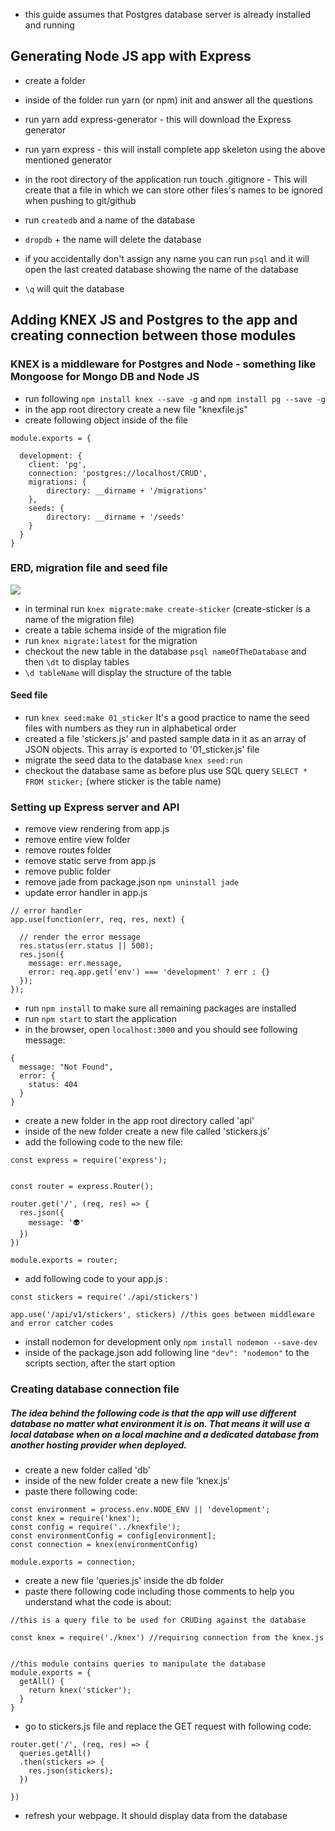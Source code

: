 * this guide assumes that Postgres database server is already installed and running

## Generating Node JS app with Express

- create a folder
- inside of the folder run yarn (or npm) init and answer all the questions
- run yarn add express-generator - this will download the Express generator
- run yarn express - this will install complete app skeleton using the above mentioned generator
- in the root directory of the application run touch .gitignore - This will create that a file in which we can store other files's names to be ignored when pushing to git/github

- run `createdb` and a name of the database
- `dropdb` + the name will delete the database
- if you accidentally don't assign any name you can run `psql` and it will open the last created database showing the name of the database
- `\q`  will quit the database


## Adding KNEX JS and Postgres to the app and creating connection between those modules

### KNEX is a middleware for Postgres and Node - something like Mongoose for Mongo DB and Node JS

- run following `npm install knex --save -g` and `npm install pg --save -g`
- in the app root directory create a new file "knexfile.js"
- create following object inside of the file  
```
module.exports = {

  development: {
    client: 'pg',
    connection: 'postgres://localhost/CRUD',
    migrations: {
        directory: __dirname + '/migrations'
    },
    seeds: {
        directory: __dirname + '/seeds'
    }
  }
}
```

### ERD, migration file and seed file

![](https://j3qtcg.dm2302.livefilestore.com/y4mB-uM06o9N8uV3TFVkxIUQg11vVHoeHhjGCtTWwJu82w2Gc5YP474W0cJVNMv3AJ5oZyRozMsBc-ZIDNWL5dLp2cEQ0C6JjmxEtqOhkoOV-Pxafw0wcJInR07QVEOYsltsLiuMJLd-bvL5F2arhGLCFrao-2S5dtqyIzsxHQgl6JBhCRojX0bvXu9Ot94tM9w7empYU2yiczHe2krMYqnRQ?width=328&height=323&cropmode=none)

- in terminal run `knex migrate:make create-sticker` (create-sticker is a name of the migration file)
- create a table schema inside of the migration file
- run `knex migrate:latest` for the migration
- checkout the new table in the database `psql nameOfTheDatabase` and then `\dt` to display tables
- `\d tableName` will display the structure of the table


#### Seed file

- run `knex seed:make 01_sticker` It's a good practice to name the seed files with numbers as they run in alphabetical order
- created a file 'stickers.js' and pasted sample data in it as an array of JSON objects. This array is exported to '01_sticker.js' file
- migrate the seed data to the database `knex seed:run`
- checkout the database same as before plus use SQL query `SELECT * FROM sticker;` (where sticker is the table name)


### Setting up Express server and API

- remove view rendering from app.js
- remove entire view folder
- remove routes folder
- remove static serve from app.js
- remove public folder
- remove jade from package.json `npm uninstall jade`
- update error handler in app.js

```
// error handler
app.use(function(err, req, res, next) {

  // render the error message
  res.status(err.status || 500);
  res.json({
    message: err.message,
    error: req.app.get('env') === 'development' ? err : {}
  });
});
```
- run `npm install` to make sure all remaining packages are installed
- run `npm start` to start the application
- in the browser, open `localhost:3000` and you should see following message:
```
{
  message: "Not Found",
  error: {
    status: 404
  }
}
```

- create a new folder in the app root directory called 'api'
- inside of the new folder create a new file called 'stickers.js'
- add the following code to the new file:
```
const express = require('express');


const router = express.Router();

router.get('/', (req, res) => {
  res.json({
    message: '👽'
  })
})

module.exports = router;
```

- add following code to your app.js :
```
const stickers = require('./api/stickers')

app.use('/api/v1/stickers', stickers) //this goes between middleware and error catcher codes
```

- install nodemon for development only `npm install nodemon --save-dev`
- inside of the package.json add following line `"dev": "nodemon"` to the scripts section, after the start option

### Creating database connection file
##### The idea behind the following code is that the app will use different database no matter what environment it is on. That means it will use a local database when on a local machine and a dedicated database from another hosting provider when deployed.

- create a new folder called 'db'
- inside of the new folder create a new file 'knex.js'
- paste there following code:
```
const environment = process.env.NODE_ENV || 'development';
const knex = require('knex');
const config = require('../knexfile');
const environmentConfig = config[environment];
const connection = knex(environmentConfig)

module.exports = connection;

```

- create a new file 'queries.js' inside the db folder
- paste there following code including those comments to help you understand what the code is about:
```
//this is a query file to be used for CRUDing against the database

const knex = require('./knex') //requiring connection from the knex.js


//this module contains queries to manipulate the database
module.exports = {
  getAll() {
    return knex('sticker');
  }
}
```

- go to stickers.js file and replace the GET request with following code:
```
router.get('/', (req, res) => {
  queries.getAll()
  .then(stickers => {
    res.json(stickers);
  })

})
```

- refresh your webpage. It should display data from the database

